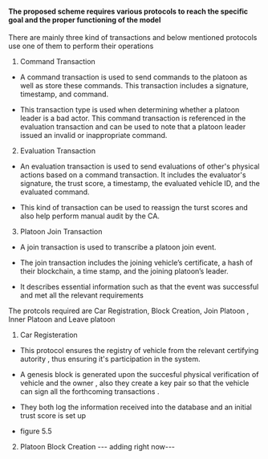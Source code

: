 #### The proposed scheme requires various protocols to reach the specific goal and the proper functioning of the model

There are mainly three kind of transactions and below mentioned protocols use one of them to perform their operations

1. Command Transaction
  
  - A command transaction is used
    to send commands to the platoon as well as store these commands. This transaction includes a signature, timestamp, and command.
    
  - This transaction type is used when determining whether a platoon leader is a bad actor. This command transaction is referenced in the evaluation transaction and can be used to note that a platoon leader issued an invalid or inappropriate command.
    
2. Evaluation Transaction
  
  - An evaluation transaction is used to send evaluations of other's physical actions based on a command transaction. It includes the evaluator's signature, the trust score, a timestamp, the evaluated vehicle ID, and the evaluated command.
    
  - This kind of transaction can be used to reassign the turst scores and also help perform manual audit by the CA.
    
3. Platoon Join Transaction
  
  - A join transaction is used to transcribe a platoon join event.
    
  - The join transaction includes the joining vehicle’s certificate, a hash of their blockchain, a time stamp, and the joining platoon’s leader.
    
  - It describes essential information such as that the event was successful and met all the relevant requirements
    

The protcols required are Car Registration, Block Creation, Join Platoon , Inner Platoon and Leave platoon

1. Car Registeration
  
  - This protocol ensures the registry of vehicle from the relevant certifying autority , thus ensuring it's participation in the system.
    
  - A genesis block is generated upon the succesful physical verification of vehicle and the owner , also they create a key pair so that the vehicle can sign all the forthcoming transactions .
    
  - They both log the information received into the database and an initial trust score is set up
    
  - figure 5.5
    
2. Platoon Block Creation
   --- adding right now---
